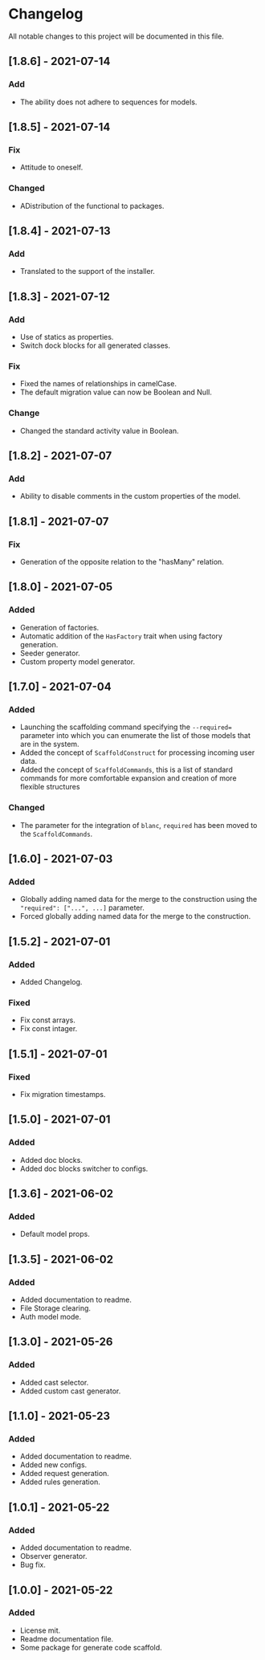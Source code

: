 # ChangelogAll notable changes to this project will be documented in this file.## [1.8.6] - 2021-07-14### Add- The ability does not adhere to sequences for models.## [1.8.5] - 2021-07-14### Fix- Attitude to oneself.### Changed  - ADistribution of the functional to packages.## [1.8.4] - 2021-07-13### Add- Translated to the support of the installer.## [1.8.3] - 2021-07-12### Add- Use of statics as properties.- Switch dock blocks for all generated classes.### Fix- Fixed the names of relationships in camelCase.- The default migration value can now be Boolean and Null.### Change- Changed the standard activity value in Boolean.## [1.8.2] - 2021-07-07### Add- Ability to disable comments in the custom properties of the model.## [1.8.1] - 2021-07-07### Fix- Generation of the opposite relation to the "hasMany" relation.## [1.8.0] - 2021-07-05### Added- Generation of factories.- Automatic addition of the `HasFactory` trait when using factory generation.- Seeder generator.- Custom property model generator.## [1.7.0] - 2021-07-04### Added- Launching the scaffolding command specifying the   `--required=` parameter into which you can enumerate   the list of those models that are in the system.- Added the concept of `ScaffoldConstruct` for processing   incoming user data.- Added the concept of `ScaffoldCommands`, this is a list   of standard commands for more comfortable expansion and   creation of more flexible structures### Changed- The parameter for the integration of `blanc`, `required` has been moved   to the `ScaffoldCommands`.## [1.6.0] - 2021-07-03### Added- Globally adding named data for the merge to the   construction using the `"required": ["...", ...]` parameter.- Forced globally adding named data for the merge to the   construction.## [1.5.2] - 2021-07-01### Added- Added Changelog.### Fixed- Fix const arrays.- Fix const intager.## [1.5.1] - 2021-07-01### Fixed- Fix migration timestamps.## [1.5.0] - 2021-07-01### Added- Added doc blocks.- Added doc blocks switcher to configs.## [1.3.6] - 2021-06-02### Added- Default model props.## [1.3.5] - 2021-06-02### Added- Added documentation to readme.- File Storage clearing.- Auth model mode.## [1.3.0] - 2021-05-26### Added- Added cast selector.- Added custom cast generator.## [1.1.0] - 2021-05-23### Added- Added documentation to readme.- Added new configs.- Added request generation.- Added rules generation.## [1.0.1] - 2021-05-22### Added- Added documentation to readme.- Observer generator.- Bug fix.## [1.0.0] - 2021-05-22### Added- License mit.- Readme documentation file.- Some package for generate code scaffold.